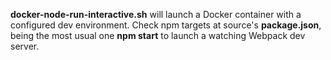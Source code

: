 **docker-node-run-interactive.sh** will launch a Docker container with a configured dev environment. Check npm targets at source's **package.json**, being the most usual one **npm start** to launch a watching Webpack dev server.
